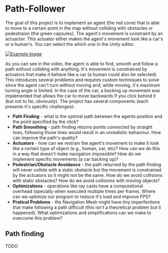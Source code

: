 # Path-Follower

The goal of this project is to implement an agent (the red cone) that is able to move to a certain point in the map without colliding with obstacles or pedestraisn (the green capsules).
The agent's movement is constraint by an actuactor. This actuator either makes the agent's movement look like a car's or a human's. You can select
the which one in the Unity editor.

[![Example image](http://img.youtube.com/vi/KpZ4TUli2FY/0.jpg)](https://youtu.be/KpZ4TUli2FY) 

As you can see in the video, the agent is able to find, smooth and follow a path without colliding with anything. It's movement is constrained
by actuators that make it behave like a car (a human could also be selected). This introduces several problems and requires custom techniques to solve
since the agent can't turn without moving and, while moving, it's maximum turning angle is limited. In the case of the car, a backing up movement
was implemented that allows the car to move backwards if you click behind it (but not to far, obviously). 
The project has several components (each presents it's specific challenges):
* **Path Finding** - what is the optimal path between the agents position and the point specified by the click?
* **Path Smoothing** - path finding returns points connected by straight lines, following those lines would result in an unrealistic behaviour.
How can improve the path's quality?
* **Actuators** - how can we restrain the agent's movement to make it look like a certain type of object (e.g., human, car, etc)? How can we 
do this in a way that doesn't make navigation impossible? How do we implement specific movements (a car backing up)?
* **Pedestrian/Obstacle Avoidance** - the path returned by the path finding will never collide with a static obstacle but the movement is constrained
by the actuators so it might not be the same. How do we avoid collisions with static obstacles? How do we avoid collisions with moving objects?
* **Optimizations** -  operations like ray casts have a computational overhead (specially when executed multiple times per frame). 
Where can we optimize our program to reduce it's load and improve FPS? 
* **Pratical Problems** - the Navigation Mesh might have tiny imperfections that make following a path difficult (this isn't a theoretical problem 
but it happened). What optimizations and simplifications can we make to overcome this problem?

## Path finding

TODO


